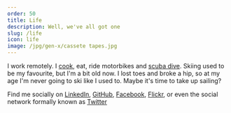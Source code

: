 ```yaml
---
order: 50
title: Life
description: Well, we've all got one
slug: /life
icon: life
image: /jpg/gen-x/cassete tapes.jpg
---
```

I work remotely. I [cook](/life/food), eat, ride motorbikes and [scuba dive](/life/diving). Skiing used to be my favourite, but I'm a bit old now. I lost toes and broke a hip, so at my age I'm never going to ski like I used to. Maybe it's time to take up sailing?

Find me socially on [LinkedIn](https://www.linkedin.com/in/chris-dorward/), [GitHub](https://github.com/javascript-pro),
[Facebook](https://www.facebook.com/goldlabelapps/),
[Flickr](https://www.flickr.com/photos/listingslab),
or even the social network formally known as [Twitter](https://twitter.com/pb_weizang)